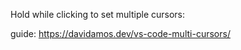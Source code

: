 Hold <Alt> while clicking to set multiple cursors:

guide: https://davidamos.dev/vs-code-multi-cursors/
